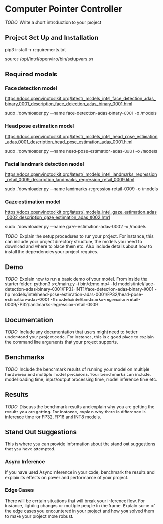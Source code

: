 # Computer Pointer Controller

*TODO:* Write a short introduction to your project

## Project Set Up and Installation

pip3 install -r requirements.txt

source /opt/intel/openvino/bin/setupvars.sh

## Required models 
### Face detection model
https://docs.openvinotoolkit.org/latest/_models_intel_face_detection_adas_binary_0001_description_face_detection_adas_binary_0001.html

sudo ./downloader.py --name face-detection-adas-binary-0001 -o /models

### Head pose estimation model
https://docs.openvinotoolkit.org/latest/_models_intel_head_pose_estimation_adas_0001_description_head_pose_estimation_adas_0001.html

sudo ./downloader.py --name head-pose-estimation-adas-0001 -o /models

### Facial landmark detection model
https://docs.openvinotoolkit.org/latest/_models_intel_landmarks_regression_retail_0009_description_landmarks_regression_retail_0009.html

sudo ./downloader.py --name landmarks-regression-retail-0009 -o /models

### Gaze estimation model
https://docs.openvinotoolkit.org/latest/_models_intel_gaze_estimation_adas_0002_description_gaze_estimation_adas_0002.html

sudo ./downloader.py --name gaze-estimation-adas-0002 -o /models





*TODO:* Explain the setup procedures to run your project. For instance, this can include your project directory structure, the models you need to download and where to place them etc. Also include details about how to install the dependencies your project requires.

## Demo
*TODO:* Explain how to run a basic demo of your model.
From inside the starter folder:
python3 src/main.py -i bin/demo.mp4 -fd models/intel/face-detection-adas-binary-0001/FP32-INT1/face-detection-adas-binary-0001 -hp models/intel/head-pose-estimation-adas-0001/FP32/head-pose-estimation-adas-0001 -fl models/intel/landmarks-regression-retail-0009/FP32/landmarks-regression-retail-0009


## Documentation
*TODO:* Include any documentation that users might need to better understand your project code. For instance, this is a good place to explain the command line arguments that your project supports.

## Benchmarks
*TODO:* Include the benchmark results of running your model on multiple hardwares and multiple model precisions. Your benchmarks can include: model loading time, input/output processing time, model inference time etc.

## Results
*TODO:* Discuss the benchmark results and explain why you are getting the results you are getting. For instance, explain why there is difference in inference time for FP32, FP16 and INT8 models.

## Stand Out Suggestions
This is where you can provide information about the stand out suggestions that you have attempted.

### Async Inference
If you have used Async Inference in your code, benchmark the results and explain its effects on power and performance of your project.

### Edge Cases
There will be certain situations that will break your inference flow. For instance, lighting changes or multiple people in the frame. Explain some of the edge cases you encountered in your project and how you solved them to make your project more robust.
